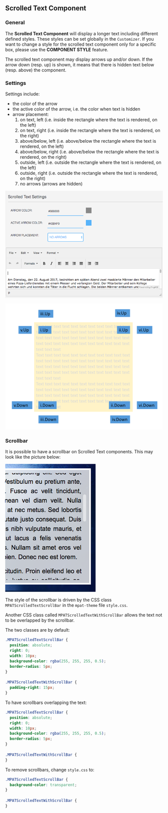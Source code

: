 ## Scrolled Text Component

### General

The **Scrolled Text Component** will display a longer text including different defined styles. 
These styles can be set globally in the `Customizer`. If you want to change a style for the 
scrolled text component only for a specific box, please use the **COMPONENT STYLE** feature.

The scrolled text component may display arrows up and/or down. If the arrow down (resp. up) is shown, it means 
that there is hidden text below (resp. above) the component.

### Settings

Settings include:

* the color of the arrow
* the active color of the arrow, i.e. the color when text is hidden
* arrow placement: 
  1. on text, left (i.e. inside the rectangle where the text is rendered, on the left)
  1. on text, right (i.e. inside the rectangle where the text is rendered, on the right)
  1. above/below, left (i.e. above/below the rectangle where the text is rendered, on the left)
  1. above/below, right (i.e. above/below the rectangle where the text is rendered, on the right)
  1. outside, left  (i.e. outside the rectangle where the text is rendered, on the left)
  1. outside, right  (i.e. outside the rectangle where the text is rendered, on the right)
  1. no arrows (arrows are hidden)


![Scrolled Text Settings](images/scrolledtextsettings.png)

![Arrow Positions](images/arrowpositions.png)

### Scrollbar

It is possible to have a scrollbar on Scrolled Text components. This may look like the picture below:

![Scrollbar](images/scrollbar.png)

The style of the scrollbar is driven by the CSS class `MPATScrolledTextScrollBar` in the `mpat-theme` file `style.css`.

Another CSS class called `MPATScrolledTextWithScrollBar` allows the text not to be overlapped by the scrollbar.

The two classes are by default:

``` css
.MPATScrolledTextScrollBar {
  position: absolute;
  right: 0;
  width: 10px;
  background-color: rgba(255, 255, 255, 0.5);
  border-radius: 5px;
}

.MPATScrolledTextWithScrollBar {
  padding-right: 15px;
}
```

To have scrollbars overlapping the text:

``` css
.MPATScrolledTextScrollBar {
  position: absolute;
  right: 0;
  width: 10px;
  background-color: rgba(255, 255, 255, 0.5);
  border-radius: 5px;
}

.MPATScrolledTextWithScrollBar {
}
```

To remove scrollbars, change `style.css` to:

``` css
.MPATScrolledTextScrollBar {
  background-color: transparent;
}

.MPATScrolledTextWithScrollBar {
}
```
